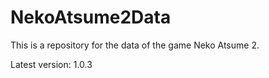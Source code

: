 # NekoAtsume2Data

This is a repository for the data of the game Neko Atsume 2.

Latest version: 1.0.3
